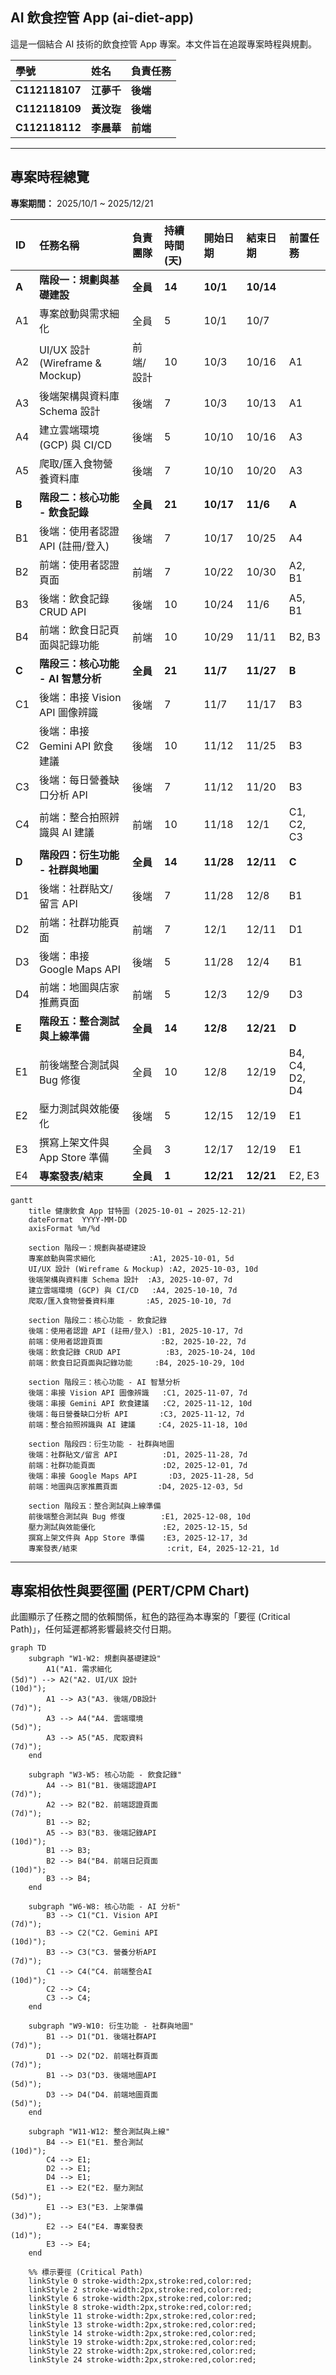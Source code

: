 ## AI 飲食控管 App (ai-diet-app)

這是一個結合 AI 技術的飲食控管 App 專案。本文件旨在追蹤專案時程與規劃。

| 學號 | 姓名 | 負責任務 | 
| :--- | :--- | :--- | 
| **C112118107** | **江夢千** | **後端** | |
| **C112118109** | **黃汶琁** | **後端** | |
| **C112118112** | **李晨華** | **前端** | |
---

## 專案時程總覽

**專案期間：** 2025/10/1 ~ 2025/12/21

| ID | 任務名稱 | 負責團隊 | 持續時間 (天) | 開始日期 | 結束日期 | 前置任務 |
| :--- | :--- | :--- | :--- | :--- | :--- | :--- |
| **A** | **階段一：規劃與基礎建設** | **全員** | **14** | **10/1** | **10/14** | |
| A1 | 專案啟動與需求細化 | 全員 | 5 | 10/1 | 10/7 | |
| A2 | UI/UX 設計 (Wireframe & Mockup) | 前端/設計 | 10 | 10/3 | 10/16 | A1 |
| A3 | 後端架構與資料庫 Schema 設計 | 後端 | 7 | 10/3 | 10/13 | A1 |
| A4 | 建立雲端環境 (GCP) 與 CI/CD | 後端 | 5 | 10/10 | 10/16 | A3 |
| A5 | 爬取/匯入食物營養資料庫 | 後端 | 7 | 10/10 | 10/20 | A3 |
| **B** | **階段二：核心功能 - 飲食記錄** | **全員** | **21** | **10/17** | **11/6** | **A** |
| B1 | 後端：使用者認證 API (註冊/登入) | 後端 | 7 | 10/17 | 10/25 | A4 |
| B2 | 前端：使用者認證頁面 | 前端 | 7 | 10/22 | 10/30 | A2, B1 |
| B3 | 後端：飲食記錄 CRUD API | 後端 | 10 | 10/24 | 11/6 | A5, B1 |
| B4 | 前端：飲食日記頁面與記錄功能 | 前端 | 10 | 10/29 | 11/11 | B2, B3 |
| **C** | **階段三：核心功能 - AI 智慧分析** | **全員** | **21** | **11/7** | **11/27** | **B** |
| C1 | 後端：串接 Vision API 圖像辨識 | 後端 | 7 | 11/7 | 11/17 | B3 |
| C2 | 後端：串接 Gemini API 飲食建議 | 後端 | 10 | 11/12 | 11/25 | B3 |
| C3 | 後端：每日營養缺口分析 API | 後端 | 7 | 11/12 | 11/20 | B3 |
| C4 | 前端：整合拍照辨識與 AI 建議 | 前端 | 10 | 11/18 | 12/1 | C1, C2, C3 |
| **D** | **階段四：衍生功能 - 社群與地圖** | **全員** | **14** | **11/28** | **12/11** | **C** |
| D1 | 後端：社群貼文/留言 API | 後端 | 7 | 11/28 | 12/8 | B1 |
| D2 | 前端：社群功能頁面 | 前端 | 7 | 12/1 | 12/11 | D1 |
| D3 | 後端：串接 Google Maps API | 後端 | 5 | 11/28 | 12/4 | B1 |
| D4 | 前端：地圖與店家推薦頁面 | 前端 | 5 | 12/3 | 12/9 | D3 |
| **E** | **階段五：整合測試與上線準備** | **全員** | **14** | **12/8** | **12/21** | **D** |
| E1 | 前後端整合測試與 Bug 修復 | 全員 | 10 | 12/8 | 12/19 | B4, C4, D2, D4 |
| E2 | 壓力測試與效能優化 | 後端 | 5 | 12/15 | 12/19 | E1 |
| E3 | 撰寫上架文件與 App Store 準備 | 全員 | 3 | 12/17 | 12/19 | E1 |
| E4 | **專案發表/結束** | **全員** | **1** | **12/21** | **12/21** | E2, E3 |


```mermaid
gantt
    title 健康飲食 App 甘特圖 (2025-10-01 → 2025-12-21)
    dateFormat  YYYY-MM-DD
    axisFormat %m/%d

    section 階段一：規劃與基礎建設
    專案啟動與需求細化            :A1, 2025-10-01, 5d
    UI/UX 設計 (Wireframe & Mockup) :A2, 2025-10-03, 10d
    後端架構與資料庫 Schema 設計  :A3, 2025-10-07, 7d
    建立雲端環境 (GCP) 與 CI/CD   :A4, 2025-10-10, 7d
    爬取/匯入食物營養資料庫       :A5, 2025-10-10, 7d

    section 階段二：核心功能 - 飲食記錄
    後端：使用者認證 API (註冊/登入) :B1, 2025-10-17, 7d
    前端：使用者認證頁面             :B2, 2025-10-22, 7d
    後端：飲食記錄 CRUD API          :B3, 2025-10-24, 10d
    前端：飲食日記頁面與記錄功能     :B4, 2025-10-29, 10d

    section 階段三：核心功能 - AI 智慧分析
    後端：串接 Vision API 圖像辨識   :C1, 2025-11-07, 7d
    後端：串接 Gemini API 飲食建議   :C2, 2025-11-12, 10d
    後端：每日營養缺口分析 API       :C3, 2025-11-12, 7d
    前端：整合拍照辨識與 AI 建議     :C4, 2025-11-18, 10d

    section 階段四：衍生功能 - 社群與地圖
    後端：社群貼文/留言 API          :D1, 2025-11-28, 7d
    前端：社群功能頁面               :D2, 2025-12-01, 7d
    後端：串接 Google Maps API       :D3, 2025-11-28, 5d
    前端：地圖與店家推薦頁面         :D4, 2025-12-03, 5d

    section 階段五：整合測試與上線準備
    前後端整合測試與 Bug 修復        :E1, 2025-12-08, 10d
    壓力測試與效能優化               :E2, 2025-12-15, 5d
    撰寫上架文件與 App Store 準備    :E3, 2025-12-17, 3d
    專案發表/結束                    :crit, E4, 2025-12-21, 1d
```

---


## 專案相依性與要徑圖 (PERT/CPM Chart)

此圖顯示了任務之間的依賴關係，紅色的路徑為本專案的「要徑 (Critical Path)」，任何延遲都將影響最終交付日期。

```mermaid
graph TD
    subgraph "W1-W2: 規劃與基礎建設"
        A1("A1. 需求細化  
(5d)") --> A2("A2. UI/UX 設計  
(10d)");
        A1 --> A3("A3. 後端/DB設計  
(7d)");
        A3 --> A4("A4. 雲端環境  
(5d)");
        A3 --> A5("A5. 爬取資料  
(7d)");
    end

    subgraph "W3-W5: 核心功能 - 飲食記錄"
        A4 --> B1("B1. 後端認證API  
(7d)");
        A2 --> B2("B2. 前端認證頁面  
(7d)");
        B1 --> B2;
        A5 --> B3("B3. 後端記錄API  
(10d)");
        B1 --> B3;
        B2 --> B4("B4. 前端日記頁面  
(10d)");
        B3 --> B4;
    end

    subgraph "W6-W8: 核心功能 - AI 分析"
        B3 --> C1("C1. Vision API  
(7d)");
        B3 --> C2("C2. Gemini API  
(10d)");
        B3 --> C3("C3. 營養分析API  
(7d)");
        C1 --> C4("C4. 前端整合AI  
(10d)");
        C2 --> C4;
        C3 --> C4;
    end
    
    subgraph "W9-W10: 衍生功能 - 社群與地圖"
        B1 --> D1("D1. 後端社群API  
(7d)");
        D1 --> D2("D2. 前端社群頁面  
(7d)");
        B1 --> D3("D3. 後端地圖API  
(5d)");
        D3 --> D4("D4. 前端地圖頁面  
(5d)");
    end

    subgraph "W11-W12: 整合測試與上線"
        B4 --> E1("E1. 整合測試  
(10d)");
        C4 --> E1;
        D2 --> E1;
        D4 --> E1;
        E1 --> E2("E2. 壓力測試  
(5d)");
        E1 --> E3("E3. 上架準備  
(3d)");
        E2 --> E4("E4. 專案發表  
(1d)");
        E3 --> E4;
    end

    %% 標示要徑 (Critical Path)
    linkStyle 0 stroke-width:2px,stroke:red,color:red;
    linkStyle 2 stroke-width:2px,stroke:red,color:red;
    linkStyle 6 stroke-width:2px,stroke:red,color:red;
    linkStyle 8 stroke-width:2px,stroke:red,color:red;
    linkStyle 11 stroke-width:2px,stroke:red,color:red;
    linkStyle 13 stroke-width:2px,stroke:red,color:red;
    linkStyle 14 stroke-width:2px,stroke:red,color:red;
    linkStyle 19 stroke-width:2px,stroke:red,color:red;
    linkStyle 22 stroke-width:2px,stroke:red,color:red;
    linkStyle 24 stroke-width:2px,stroke:red,color:red;
```
